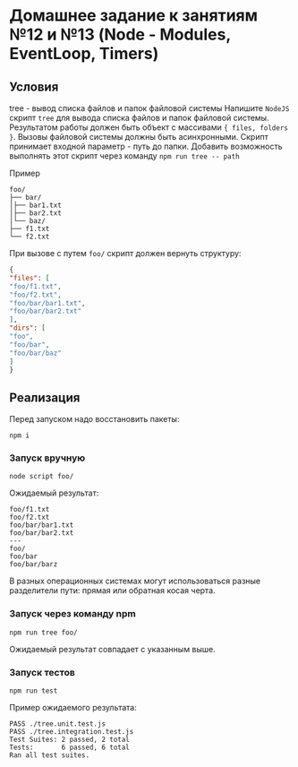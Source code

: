 # Домашнее задание к занятиям №12 и №13 (Node - Modules, EventLoop, Timers)

## Условия

tree - вывод списка файлов и папок файловой системы
Напишите `NodeJS` скрипт `tree` для вывода списка файлов и папок файловой системы.
Результатом работы должен быть объект с массивами `{ files, folders }`.
Вызовы файловой системы должны быть асинхронными.
Скрипт принимает входной параметр - путь до папки.
Добавить возможность выполнять этот скрипт через команду `npm run tree -- path`

Пример

```
foo/
├── bar/
│├── bar1.txt
│├── bar2.txt
│└── baz/
├── f1.txt
└── f2.txt
```

При вызове с путем `foo/` скрипт должен вернуть структуру:

```json
{
"files": [
"foo/f1.txt",
"foo/f2.txt",
"foo/bar/bar1.txt",
"foo/bar/bar2.txt"
],
"dirs": [
"foo",
"foo/bar",
"foo/bar/baz"
]
}
``` 

## Реализация

Перед запуском надо восстановить пакеты:

```
npm i
```

### Запуск вручную

```
node script foo/
```

Ожидаемый результат:

```
foo/f1.txt
foo/f2.txt
foo/bar/bar1.txt
foo/bar/bar2.txt
---
foo/
foo/bar
foo/bar/barz
```

В разных операционных системах могут использоваться разные разделители пути: прямая или обратная косая черта.

### Запуск через команду npm

```
npm run tree foo/
```

Ожидаемый результат совпадает с указанным выше.

### Запуск тестов

```
npm run test
```

Пример ожидаемого результата:
```
PASS ./tree.unit.test.js
PASS ./tree.integration.test.js
Test Suites: 2 passed, 2 total
Tests:       6 passed, 6 total
Ran all test suites.
```
